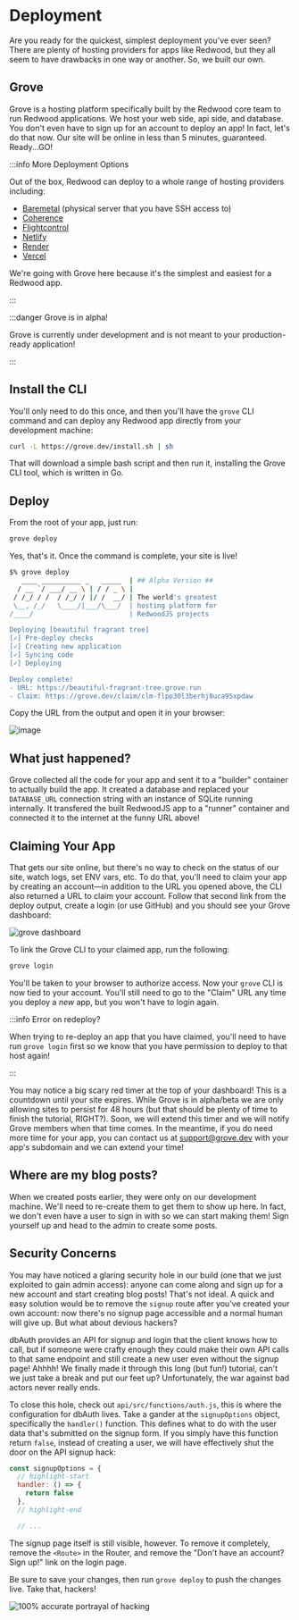 # Deployment

Are you ready for the quickest, simplest deployment you've ever seen? There are plenty of hosting providers for apps like Redwood, but they all seem to have drawbacks in one way or another. So, we built our own.

## Grove

Grove is a hosting platform specifically built by the Redwood core team to run Redwood applications. We host your web side, api side, and database. You don't even have to sign up for an account to deploy an app! In fact, let's do that now. Our site will be online in less than 5 minutes, guaranteed. Ready...GO!

:::info More Deployment Options

Out of the box, Redwood can deploy to a whole range of hosting providers including:

- [Baremetal](/docs/deploy/baremetal) (physical server that you have SSH access to)
- [Coherence](/docs/deploy/coherence)
- [Flightcontrol](/docs/deploy/flightcontrol)
- [Netlify](/docs/deploy/netlify)
- [Render](/docs/deploy/render)
- [Vercel](/docs/deploy/vercel)

We're going with Grove here because it's the simplest and easiest for a Redwood app.

:::

:::danger Grove is in alpha!

Grove is currently under development and is not meant to your production-ready application!

:::

## Install the CLI

You'll only need to do this once, and then you'll have the `grove` CLI command and can deploy any Redwood app directly from your development machine:

```bash
curl -L https://grove.dev/install.sh | sh
```

That will download a simple bash script and then run it, installing the Grove CLI tool, which is written in Go.

## Deploy

From the root of your app, just run:

```bash
grove deploy
```

Yes, that's it. Once the command is complete, your site is live!

```bash
$% grove deploy
   ____ __________ _   _____  | ## Alpha Version ##
  / __ `/ ___/ __ \ | / / _ \ |
 / /_/ / /  / /_/ / |/ /  __/ | The world's greatest
 \__, /_/   \____/|___/\___/  | hosting platform for
/____/                        | RedwoodJS projects

Deploying [beautiful fragrant tree]
[✓] Pre-deploy checks
[✓] Creating new application
[✓] Syncing code
[✓] Deploying

Deploy complete!
- URL: https://beautiful-fragrant-tree.grove.run
- Claim: https://grove.dev/claim/clm-flpp30l3berhj8uca95xpdaw
```

Copy the URL from the output and open it in your browser:

![image](https://user-images.githubusercontent.com/300/145901020-1c33bb74-78f9-415e-a8c8-c8873bd6630f.png)

## What just happened?

Grove collected all the code for your app and sent it to a "builder" container to actually build the app. It created a database and replaced your `DATABASE_URL` connection string with an instance of SQLite running internally. It transfered the built RedwoodJS app to a "runner" container and connected it to the internet at the funny URL above!

## Claiming Your App

That gets our site online, but there's no way to check on the status of our site, watch logs, set ENV vars, etc. To do that, you'll need to claim your app by creating an account—in addition to the URL you opened above, the CLI also returned a URL to claim your account. Follow that second link from the deploy output, create a login (or use GitHub) and you should see your Grove dashboard:

![grove dashboard](/img/tutorial/grove-dashboard.png)

To link the Grove CLI to your claimed app, run the following:

```bash
grove login
```

You'll be taken to your browser to authorize access. Now your `grove` CLI is now tied to your account. You'll still need to go to the "Claim" URL any time you deploy a _new_ app, but you won't have to login again.

:::info Error on redeploy?

When trying to re-deploy an app that you have claimed, you'll need to have run `grove login` first so we know that you have permission to deploy to that host again!

:::

You may notice a big scary red timer at the top of your dashboard! This is a countdown until your site expires. While Grove is in alpha/beta we are only allowing sites to persist for 48 hours (but that should be plenty of time to finish the tutorial, RIGHT?). Soon, we will extend this timer and we will notify Grove members when that time comes. In the meantime, if you do need more time for your app, you can contact us at [support@grove.dev](mailto:support@grove.dev?subject=I%20need%20more%20time!&body=I%20could%20use%20a%20little%20more%20time%20on%20my%20Grove%20site:%20[subdomain].grove.dev) with your app's subdomain and we can extend your time!

## Where are my blog posts?

When we created posts earlier, they were only on our development machine. We'll need to re-create them to get them to show up here. In fact, we don't even have a user to sign in with so we can start making them! Sign yourself up and head to the admin to create some posts.

## Security Concerns

You may have noticed a glaring security hole in our build (one that we just exploited to gain admin access): anyone can come along and sign up for a new account and start creating blog posts! That's not ideal. A quick and easy solution would be to remove the `signup` route after you've created your own account: now there's no signup page accessible and a normal human will give up. But what about devious hackers?

dbAuth provides an API for signup and login that the client knows how to call, but if someone were crafty enough they could make their own API calls to that same endpoint and still create a new user even without the signup page! Ahhhh! We finally made it through this long (but fun!) tutorial, can't we just take a break and put our feet up? Unfortunately, the war against bad actors never really ends.

To close this hole, check out `api/src/functions/auth.js`, this is where the configuration for dbAuth lives. Take a gander at the `signupOptions` object, specifically the `handler()` function. This defines what to do with the user data that's submitted on the signup form. If you simply have this function return `false`, instead of creating a user, we will have effectively shut the door on the API signup hack:

```js
const signupOptions = {
  // highlight-start
  handler: () => {
    return false
  },
  // highlight-end

  // ...
```

The signup page itself is still visible, however. To remove it completely, remove the `<Route>` in the Router, and remove the "Don't have an account? Sign up!" link on the login page.

Be sure to save your changes, then run `grove deploy` to push the changes live. Take that, hackers!

![100% accurate portrayal of hacking](https://user-images.githubusercontent.com/300/152592915-609747f9-3d68-4d72-8cd8-e120ef83b640.gif)
